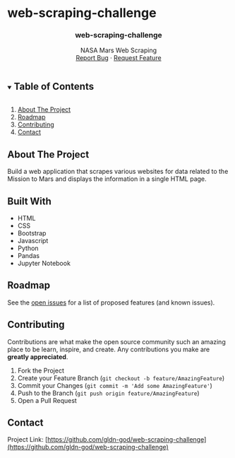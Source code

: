 # web-scraping-challenge

<!-- README -->
  <h3 align="center">web-scraping-challenge</h3>
  <p align="center"> 
  NASA Mars Web Scraping
    <br />
    <a href="https://github.com/gldn-god/web-scraping-challenge/issues">Report Bug</a>
    ·
    <a href="https://github.com/gldn-god/web-scraping-challenge/issues">Request Feature</a>
  </p>
</p>


<!-- TABLE OF CONTENTS -->
<details open="open">
  <summary><h2 style="display: inline-block">Table of Contents</h2></summary>
  <ol>
    <li>
      <a href="#about-the-project">About The Project</a>
    <li><a href="#roadmap">Roadmap</a></li>
    <li><a href="#contributing">Contributing</a></li>
    <li><a href="#contact">Contact</a></li>
  </ol>
</details>


<!-- ABOUT THE PROJECT -->
## About The Project

Build a web application that scrapes various websites for data related to the Mission to Mars and displays the information in a single HTML page.


<!-- BUILT WITH -->
## Built With

* HTML
* CSS
* Bootstrap
* Javascript
* Python
* Pandas
* Jupyter Notebook


<!-- ROADMAP -->
## Roadmap

See the [open issues](https://github.com/gldn-god/web-scraping-challenge/issues) for a list of proposed features (and known issues).


<!-- CONTRIBUTING -->
## Contributing

Contributions are what make the open source community such an amazing place to be learn, inspire, and create. Any contributions you make are **greatly appreciated**.

1. Fork the Project
2. Create your Feature Branch (`git checkout -b feature/AmazingFeature`)
3. Commit your Changes (`git commit -m 'Add some AmazingFeature'`)
4. Push to the Branch (`git push origin feature/AmazingFeature`)
5. Open a Pull Request


<!-- CONTACT -->
## Contact

Project Link: [https://github.com/gldn-god/web-scraping-challenge](https://github.com/gldn-god/web-scraping-challenge)
